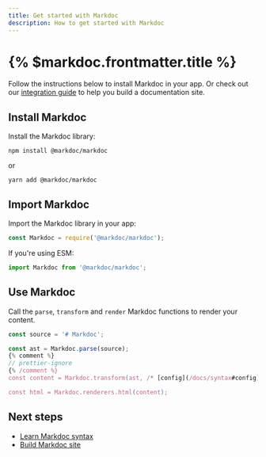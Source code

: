 ```yaml
---
title: Get started with Markdoc
description: How to get started with Markdoc
---
```


# {% $markdoc.frontmatter.title %}

Follow the instructions below to install Markdoc in your app. Or check out our [integration guide](/docs/nextjs) to help you build a documentation site. 

## Install Markdoc

Install the Markdoc library:

```shell
npm install @markdoc/markdoc
```

or

```shell
yarn add @markdoc/markdoc
```

## Import Markdoc

Import the Markdoc library in your app:

```js
const Markdoc = require('@markdoc/markdoc');
```

If you're using ESM:

```js
import Markdoc from '@markdoc/markdoc';
```

## Use Markdoc

Call the `parse`, `transform` and `render` Markdoc functions to render your content.

```js
const source = '# Markdoc';

const ast = Markdoc.parse(source);
{% comment %}
// prettier-ignore
{% /comment %}
const content = Markdoc.transform(ast, /* [config](/docs/syntax#config) */);

const html = Markdoc.renderers.html(content);
```

## Next steps

- [Learn Markdoc syntax](/docs/syntax)
- [Build Markdoc site](/docs/getting-started)
